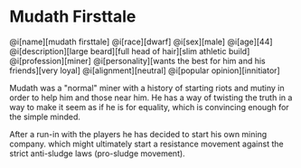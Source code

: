 # Mudath Firsttale

@i[name][mudath firsttale]
@i[race][dwarf]
@i[sex][male]
@i[age][44]
@i[description][large beard][full head of hair][slim athletic build]
@i[profession][miner]
@i[personality][wants the best for him and his friends][very loyal]
@i[alignment][neutral]
@i[popular opinion][innitiator]

Mudath was a "normal" miner with a history of starting riots and mutiny in order to help him and those near him. He has a way of twisting the truth in a way to make it seem as if he is for equality, which is convincing enough for the simple minded.

After a run-in with the players he has decided to start his own mining company. which might ultimately start a resistance movement against the strict anti-sludge laws (pro-sludge movement).
